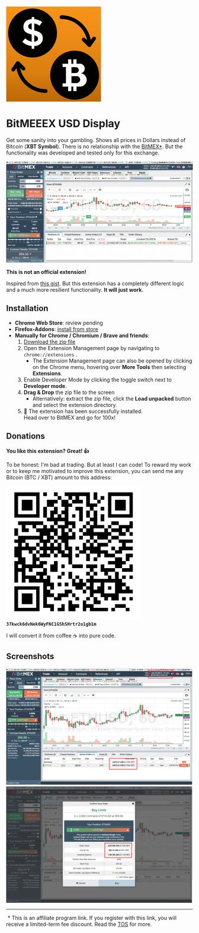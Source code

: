 ![Logo](icons/icon-256.png)

# BitMEEEX USD Display

Get some sanity into your gambling. Shows all prices in Dollars instead of Bitcoin (**XBT Symbol**). There is no relationship with the [BitMEX*](https://www.bitmex.com/register/KWlPEa). But the functionality was developed and tested only for this exchange.

![Screencast](screenshots/screencast.gif)

**This is not an official extension!**

Inspired from [this gist](https://gist.github.com/btc-zz/6b8315f93969ee7caf6c3d66e70ec721).
But this extension has a completely different logic and a much more resilient functionality.
**It will just work.**

## Installation

* **Chrome Web Store**: review pending
* **Firefox-Addons**: [install from store](https://addons.mozilla.org/de/firefox/addon/bitmeeex-usd-display/)
* **Manually for Chrome / Chromium / Brave and friends**:
  1. [Download the zip file](https://github.com/TradingJoe/bitmeeex-usd-display/releases/download/v0.2/bitmeeex-usd-display.zip)
  2. Open the Extension Management page by navigating to `chrome://extensions` .
     * The Extension Management page can also be opened by clicking on the Chrome menu, hovering over **More Tools** then selecting **Extensions**.
  3. Enable Developer Mode by clicking the toggle switch next to **Developer mode**.
  4. **Drag & Drop** the zip file to the screen
     * Alternatively: extract the zip file, click the **Load unpacked** button and select the extension directory.
   5. 🎉 The extension has been successfully installed.  
      Head over to BitMEX and go for 100x!
 
## Donations

**You like this extension? Great! 👍**

To be honest: I'm bad at trading. But at least I can code!
To reward my work or to keep me motivated to improve this extension, you can send me any Bitcoin (BTC / XBT) amount to this address:

![Donate](icons/btc-donate.png)  
**`37kwck6dvNek6WyFNC1G5hSHrtr2o1gb1m`**

I will convert it from coffee ☕️ into pure code.

## Screenshots

![Screenshot](screenshots/screenshot1_1280x800.png)
![Screenshot](screenshots/screenshot2_1280x800.png)


----

&nbsp;* This is an affiliate program link. If you register with this link, you will receive a limited-term fee discount. Read the [TOS](https://www.bitmex.com/app/affiliateToS) for more.
